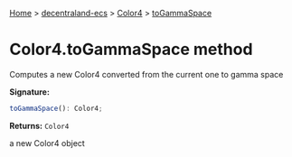[Home](./index) &gt; [decentraland-ecs](./decentraland-ecs.md) &gt; [Color4](./decentraland-ecs.color4.md) &gt; [toGammaSpace](./decentraland-ecs.color4.togammaspace.md)

# Color4.toGammaSpace method

Computes a new Color4 converted from the current one to gamma space

**Signature:**
```javascript
toGammaSpace(): Color4;
```
**Returns:** `Color4`

a new Color4 object
